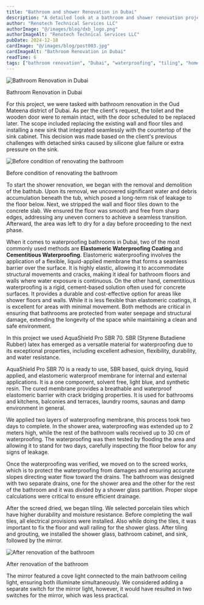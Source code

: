 ```yaml
---
title: "Bathroom and shower Renovation in Dubai"
description: "A detailed look at a bathroom and shower renovation project in Dubai, covering demolition, waterproofing, tiling, and finishing touches for a modern, durable result."
author: "Renotech Technical Services LLC"
authorImage: "@/images/blog/dxb_logo.png"
authorImageAlt: "Renotech Technical Services LLC"
pubDate: 2024-12-18
cardImage: "@/images/blog/post003.jpg"
cardImageAlt: "Bathroom Renovation in Dubai"
readTime: 6
tags: ["bathroom renovation", "Dubai", "waterproofing", "tiling", "home improvement"]
---
```


![Bathroom Renovation in Dubai](@/images/blog/post003.jpg "Bathroom Renovation in Dubai")

Bathroom Renovation in Dubai

For this project, we were tasked with bathroom renovation in the Oud Mateena district of Dubai. As per the client's request, the toilet and the wooden door were to remain intact, with the door scheduled to be replaced later. The scope included replacing the existing wall and floor tiles and installing a new sink that integrated seamlessly with the countertop of the sink cabinet. This decision was made based on the client's previous challenges with detached sinks caused by silicone glue failure or extra pressure on the sink.

  

![Before condition of renovating the bathroom](@/images/blog/post003-2.png "Before condition of renovating the bathroom")

Before condition of renovating the bathroom

To start the shower renovation, we began with the removal and demolition of the bathtub. Upon its removal, we uncovered significant water and debris accumulation beneath the tub, which posed a long-term risk of leakage to the floor below. Next, we stripped the wall and floor tiles down to the concrete slab. We ensured the floor was smooth and free from sharp edges, addressing any uneven corners to achieve a seamless transition. Afterward, the area was left to dry for a day before proceeding to the next phase.

When it comes to waterproofing bathrooms in Dubai, two of the most commonly used methods are  **Elastomeric Waterproofing Coating**  and  **Cementitious Waterproofing**. Elastomeric waterproofing involves the application of a flexible, liquid-applied membrane that forms a seamless barrier over the surface. It is highly elastic, allowing it to accommodate structural movements and cracks, making it ideal for bathroom floors and walls where water exposure is continuous. On the other hand, cementitious waterproofing is a rigid, cement-based solution often used for concrete surfaces. It provides a durable and cost-effective option for areas like shower floors and walls. While it is less flexible than elastomeric coatings, it is excellent for areas with minimal movement. Both methods are critical in ensuring that bathrooms are protected from water seepage and structural damage, extending the longevity of the space while maintaining a clean and safe environment.

In this project we used AquaShield Pro SBR 70. SBR (Styrene Butadiene Rubber) latex has emerged as a versatile material for waterproofing due to its exceptional properties, including excellent adhesion, flexibility, durability, and water resistance.

AquaShield Pro SBR 70 is a ready to use, SBR based, quick drying, liquid applied, and elastomeric waterproof membrane for internal and external applications. It is a one component, solvent free, light blue, and synthetic resin. The cured membrane provides a breathable and waterproof elastomeric barrier with crack bridging properties. It is used for bathrooms and kitchens, balconies and terraces, laundry rooms, saunas and damp environment in general.

We applied two layers of waterproofing membrane, this process took two days to complete. In the shower area, waterproofing was extended up to 2 meters high, while the rest of the bathroom walls received up to 30 cm of waterproofing. The waterproofing was then tested by flooding the area and allowing it to stand for two days, carefully inspecting the floor below for any signs of leakage.

Once the waterproofing was verified, we moved on to the screed works, which is to protect the waterproofing from damages and ensuring accurate slopes directing water flow toward the drains. The bathroom was designed with two separate drains, one for the shower area and the other for the rest of the bathroom and it was divided by a shower glass partition. Proper slope calculations were critical to ensure efficient drainage.

After the screed dried, we began tiling. We selected porcelain tiles which have higher durability and moisture resistance. Before completing the wall tiles, all electrical provisions were installed. Also while doing the tiles, it was important to fix the floor and wall railing for the shower glass. After tiling and grouting, we installed the shower glass, bathroom cabinet, and sink, followed by the mirror.

  

![After renovation of the bathroom](@/images/blog/post003-3.png "After renovation of the bathroom")

After renovation of the bathroom

The mirror featured a cove light connected to the main bathroom ceiling light, ensuring both illuminate simultaneously. We considered adding a separate switch for the mirror light, however, it would have resulted in two switches for the mirror, which was less practical.